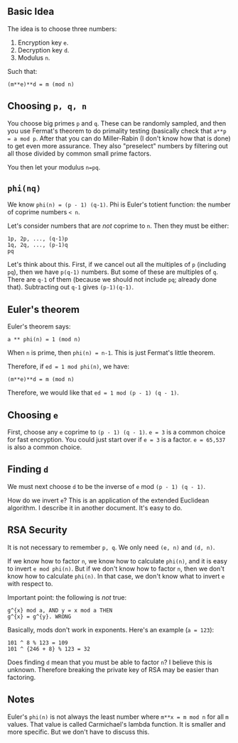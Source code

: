 ## Basic Idea

The idea is to choose three numbers:

1. Encryption key `e`.
2. Decryption key `d`.
3. Modulus `n`.

Such that:

    (m**e)**d = m (mod n)

## Choosing `p, q, n`

You choose big primes `p` and `q`. These can be randomly sampled, and
then you use Fermat's theorem to do primality testing (basically check
that `a**p = a mod p`. After that you can do Miller-Rabin (I don't know
how that is done) to get even more assurance. They also "preselect"
numbers by filtering out all those divided by common small prime
factors.

You then let your modulus `n=pq`.

## `phi(nq)`

We know `phi(n) = (p - 1) (q-1)`. Phi is Euler's totient function: the
number of coprime numbers `< n`.

Let's consider numbers that are *not* coprime to `n`. Then they must be
either:

    1p, 2p, ..., (q-1)p
    1q, 2q, ..., (p-1)q
    pq

Let's think about this. First, if we cancel out all the multiples of `p`
(including `pq`), then we have `p(q-1)` numbers. But some of these are
multiples of `q`. There are `q-1` of them (because we should not include
`pq`; already done that). Subtracting out `q-1` gives `(p-1)(q-1)`.

## Euler's theorem

Euler's theorem says:

    a ** phi(n) = 1 (mod n)

When `n` is prime, then `phi(n) = n-1`. This is just Fermat's little
theorem.

Therefore, if `ed = 1 mod phi(n)`, we have:

    (m**e)**d = m (mod n)

Therefore, we would like that `ed = 1 mod (p - 1) (q - 1)`.

## Choosing `e`

First, choose any `e` coprime to `(p - 1) (q - 1)`. `e = 3` is a common
choice for fast encryption. You could just start over if `e = 3` is a
factor. `e = 65,537` is also a common choice.

## Finding `d`

We must next choose `d` to be the inverse of `e` mod `(p - 1) (q - 1)`.

How do we invert `e`? This is an application of the extended Euclidean
algorithm. I describe it in another document. It's easy to do.

## RSA Security

It is not necessary to remember `p, q`. We only need `(e, n)` and `(d,
n)`.

If we know how to factor `n`, we know how to calculate `phi(n)`, and it
is easy to invert `e mod phi(n)`. But if we don't know how to factor
`n`, then we don't know how to calculate `phi(n)`. In that case, we
don't know what to invert `e` with respect to.

Important point: the following is *not* true:

    g^{x} mod a, AND y = x mod a THEN
    g^{x} = g^{y}. WRONG

Basically, mods don't work in exponents. Here's an example (`a = 123`):

    101 ^ 8 % 123 = 109
    101 ^ {246 + 8} % 123 = 32

Does finding `d` mean that you must be able to factor `n`? I believe
this is unknown. Therefore breaking the private key of RSA may be easier
than factoring.

## Notes

Euler's `phi(n)` is not always the least number where `m**x = m mod n`
for all `m` values. That value is called Carmichael's lambda function.
It is smaller and more specific. But we don't have to discuss this.
